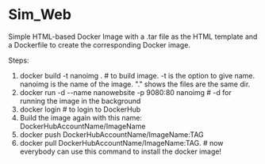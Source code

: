 # Sim_Web
Simple HTML-based Docker Image with a .tar file as the HTML template and a Dockerfile to create the corresponding Docker image.

Steps:
1) docker build -t nanoimg .  # to build image. -t is the option to give name. nanoimg is the name of the image. "." shows the files are the same dir.
2) docker run -d --name nanowebsite -p 9080:80 nanoimg  # -d for running the image in the background
3) docker login  # to login to DockerHub
4) Build the image again with this name: DockerHubAccountName/ImageName
5) docker push DockerHubAccountName/ImageName:TAG
6) docker pull DockerHubAccountName/ImageName:TAG. # now everybody can use this command to install the docker image!


